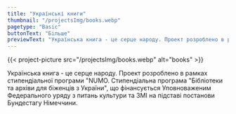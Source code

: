 ```yaml
---
title: "Українські книги"
thumbnail: "/projectsImg/books.webp"
pagetype: "Basic"
buttonText: "Бiльше"
previewText: "Українська книга - це серце народу. Проект розроблено в рамках стипендіальної програми 'NUMO. Бібліотеки та архіви для біженців з України'."
---
```


{{< project-picture src="/projectsImg/books.webp" alt="books" >}}

<div class="text-center container p-6 mx-auto">
Українська книга - це серце народу. 
Проект розроблено в рамках стипендіальної програми "NUMO. Стипендіальна програма "Бібліотеки та архіви для біженців з України", що фінансується Уповноваженим Федерального уряду з питань культури та ЗМІ на підставі постанови Бундестагу Німеччини.
</div>